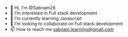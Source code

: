 - 👋 Hi, I’m @Sabnam26
- 👀 I’m interested in Full stack development
- 🌱 I’m currently learning Javascript
- 💞️ I’m looking to collaborate on Full stack development
- 📫 How to reach me sabnam.learning@gmail.com

<!---
Sabnam26/Sabnam26 is a ✨ special ✨ repository because its `README.md` (this file) appears on your GitHub profile.
You can click the Preview link to take a look at your changes.
--->
